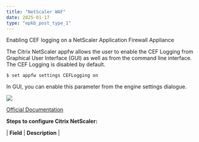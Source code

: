 ```yaml
---
title: "NetScaler WAF"
date: 2025-01-17
type: "epkb_post_type_1"
---
```


Enabling CEF logging on a NetScaler Application Firewall Appliance

The Citrix NetScaler appfw allows the user to enable the CEF Logging from Graphical User Interface (GUI) as well as from the command line interface. The CEF Logging is disabled by default.

```
$ set appfw settings CEFLogging on
```

In GUI, you can enable this parameter from the engine settings dialogue.

![](./NetScaler-WAF-img/image-png-Oct-06-2022-01-01-51-19-PM.png)

[Official Documentation](https://support.citrix.com/article/CTX136146)

**Steps to configure Citrix NetScaler:**

| **Field** | **Description** |
